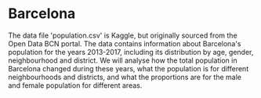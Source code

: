 # Barcelona
The data file 'population.csv' is Kaggle, but originally sourced from the Open Data BCN portal. The data contains information about Barcelona's population for the years 2013-2017, including its distribution by age, gender, neighbourhood and district. We will analyse how the total population in Barcelona changed during these years, what the population is for different neighbourhoods and districts, and what the proportions are for the male and female population for different areas. 
